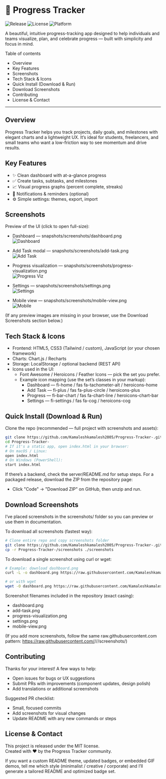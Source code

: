 # 🚀 Progress Tracker 

![Release](https://img.shields.io/badge/release-v1.0.0-brightgreen) ![License](https://img.shields.io/badge/license-MIT-blue) ![Platform](https://img.shields.io/badge/platform-web-orange)

A beautiful, intuitive progress-tracking app designed to help individuals and teams visualize, plan, and celebrate progress — built with simplicity and focus in mind.

Table of contents
- Overview
- Key Features
- Screenshots
- Tech Stack & Icons
- Quick Install (Download & Run)
- Download Screenshots
- Contributing
- License & Contact

---

Overview
--------
Progress Tracker helps you track projects, daily goals, and milestones with elegant charts and a lightweight UX. It’s ideal for students, freelancers, and small teams who want a low-friction way to see momentum and drive results.

Key Features
------------
- ✨ Clean dashboard with at-a-glance progress
- ✅ Create tasks, subtasks, and milestones
- 📈 Visual progress graphs (percent complete, streaks)
- 🔔 Notifications & reminders (optional)
- ⚙️ Simple settings: themes, export, import

Screenshots
-----------
Preview of the UI (click to open full-size):

- Dashboard — snapshots/screenshots/dashboard.png  
  ![Dashboard](https://raw.githubusercontent.com/Kamaleshkamalesh2005/Progress-Tracker-/main/screenshot/dashboard.png)

- Add Task modal — snapshots/screenshots/add-task.png  
  ![Add Task](https://raw.githubusercontent.com/Kamaleshkamalesh2005/Progress-Tracker-/main/screenshot/add-task.png)

- Progress visualization — snapshots/screenshots/progress-visualization.png  
  ![Progress Viz](https://raw.githubusercontent.com/Kamaleshkamalesh2005/Progress-Tracker-/main/screenshot/progress-visualization.png)

- Settings — snapshots/screenshots/settings.png  
  ![Settings](https://raw.githubusercontent.com/Kamaleshkamalesh2005/Progress-Tracker-/main/screenshot/settings.png)

- Mobile view — snapshots/screenshots/mobile-view.png  
  ![Mobile](https://raw.githubusercontent.com/Kamaleshkamalesh2005/Progress-Tracker-/main/screenshot/mobile-view.png)

(If any preview images are missing in your browser, use the Download Screenshots section below.)

Tech Stack & Icons
------------------
- Frontend: HTML5, CSS3 (Tailwind / custom), JavaScript (or your chosen framework)
- Charts: Chart.js / Recharts
- Storage: LocalStorage / optional backend (REST API)
- Icons used in the UI:
  - Font Awesome / Heroicons / Feather Icons — pick the set you prefer.
  - Example icon mapping (use the set’s classes in your markup):
    - Dashboard — fi-home / fas fa-tachometer-alt / heroicons-home
    - Add Task — fi-plus / fas fa-plus-circle / heroicons-plus
    - Progress — fi-bar-chart / fas fa-chart-line / heroicons-chart-bar
    - Settings — fi-settings / fas fa-cog / heroicons-cog

Quick Install (Download & Run)
------------------------------
Clone the repo (recommended — full project with screenshots and assets):
```bash
git clone https://github.com/Kamaleshkamalesh2005/Progress-Tracker-.git
cd Progress-Tracker-
# If it's a static app, open index.html in your browser:
# On macOS / Linux:
open index.html
# On Windows (PowerShell):
start index.html
```

If there’s a backend, check the server/README.md for setup steps. For a packaged release, download the ZIP from the repository page:
- Click "Code" → "Download ZIP" on GitHub, then unzip and run.

Download Screenshots
--------------------
I’ve placed screenshots in the screenshots/ folder so you can preview or use them in documentation.

To download all screenshots (fastest way):
```bash
# Clone entire repo and copy screenshots folder
git clone https://github.com/Kamaleshkamalesh2005/Progress-Tracker-.git
cp -r Progress-Tracker-/screenshots ./screenshots
```

To download a single screenshot using curl or wget:
```bash
# Example: download dashboard.png
curl -L -o dashboard.png https://raw.githubusercontent.com/Kamaleshkamalesh2005/Progress-Tracker-/main/screenshots/dashboard.png

# or with wget
wget -O dashboard.png https://raw.githubusercontent.com/Kamaleshkamalesh2005/Progress-Tracker-/main/screenshots/dashboard.png
```

Screenshot filenames included in the repository (exact casing):
- dashboard.png
- add-task.png
- progress-visualization.png
- settings.png
- mobile-view.png

(If you add more screenshots, follow the same raw.githubusercontent.com pattern:
https://raw.githubusercontent.com/<owner>/<repo>/<branch>/screenshots/<filename>)

Contributing
------------
Thanks for your interest! A few ways to help:
- Open issues for bugs or UX suggestions
- Submit PRs with improvements (component updates, design polish)
- Add translations or additional screenshots

Suggested PR checklist:
- Small, focused commits
- Add screenshots for visual changes
- Update README with any new commands or steps

License & Contact
-----------------
This project is released under the MIT license.  
Created with ❤️ by the Progress Tracker community.

If you want a custom README theme, updated badges, or embedded GIF demos, tell me which style (minimalist / creative / corporate) and I’ll generate a tailored README and optimized badge set.
